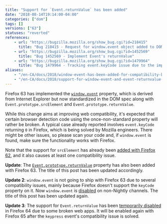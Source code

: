 ```yaml
---
title: "Support for `Event.returnValue` has been added"
date: "2018-08-14T19:14:00-04:00"
categories: ["dom"]
tags: []
versions: ["63"]
statuses: "reverted"
references:
    - url: "https://bugzilla.mozilla.org/show_bug.cgi?id=218415"
      title: "Bug 218415 - Request for window.event object added to DOM to ease cross browser scripting"
    - url: "https://bugzilla.mozilla.org/show_bug.cgi?id=1452569"
      title: "Bug 1452569 - Implement Event's returnValue"
    - url: "https://bugzilla.mozilla.org/show_bug.cgi?id=1479964"
      title: "Bug 1479964 - Tracking event.keyCode issue due to the implementation of window.event"
aliases:
    - "/en-CA/docs/2018/window-event-has-been-added-for-compatibility-but-some-browser-detections-are-broken/"
    - "/en-CA/docs/2018/support-for-window-event-and-event-returnvalue-has-been-added"
---
```

Firefox 63 has implemented the [`window.event`](https://developer.mozilla.org/docs/Web/API/Window/event) property, which is derived from Internet Explorer but now standardized in the DOM spec along with `Event.prototype.srcElement` and `Event.prototype.returnValue`.

While this change aims at improving web compatibility, it's expected that certain browser detection code using the once-non-standard property will rather be broken. A typical case already reported involves `event.keyCode` returning `0` in Firefox, which is being solved by Mozilla engineers. There might be other issues, so please scan your code and, if `window.event` is found, make sure the functionality works with Firefox.

Note that the support for `srcElement` has already been [added with Firefox 62](https://www.fxsitecompat.com/en-CA/docs/2018/support-for-event-prototype-srcelement-has-been-added/), and it also causes at least one compatibility issue.

**Update**: The [`Event.prototype.returnValue`](https://developer.mozilla.org/docs/Web/API/Event/returnValue) property has also been added with Firefox 63. The title of this post has been updated accordingly.

**Update 2**: `window.event` is not going to ship with Firefox 63 due to several compatibility issues, mainly because Firefox doesn't support the `keyCode` property on it. Now `window.event` is [disabled](https://bugzilla.mozilla.org/show_bug.cgi?id=1493869) on non-Nightly channels. The title of this post has been updated again.

**Update 3**: The support for `Event.returnValue` has been [temporarily disabled](https://bugzilla.mozilla.org/show_bug.cgi?id=1510985) in Firefox 64 due to some broken web apps. It will be enabled again with Firefox 65 after the `keypress` event's compatibility issue is solved.

